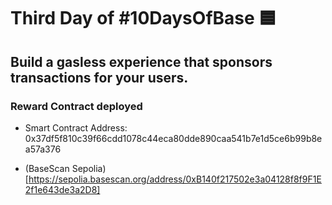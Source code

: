 # Third Day of #10DaysOfBase 🟦
## Build a gasless experience that sponsors transactions for your users.

### Reward Contract deployed

* Smart Contract Address: 0x37df5f810c39f66cdd1078c44eca80dde890caa541b7e1d5ce6b99b8ea57a376

* (BaseScan Sepolia)[https://sepolia.basescan.org/address/0xB140f217502e3a04128f8f9F1E2f1e643de3a2D8]
